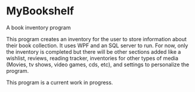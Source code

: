 # MyBookshelf
A book inventory program

This program creates an inventory for the user to store information about their book collection. It uses WPF and an SQL server to run. 
For now, only the inventory is completed but there will be other sections added like a wishlist, reviews, reading tracker, inventories 
for other types of media (Movies, tv shows, video games, cds, etc), and settings to personalize the program. 

This program is a current work in progress. 
